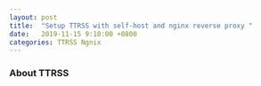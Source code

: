 ```yaml
---
layout: post
title:  "Setup TTRSS with self-host and nginx reverse proxy "
date:   2019-11-15 9:10:00 +0800
categories: TTRSS Ngnix
---
```


### About TTRSS

